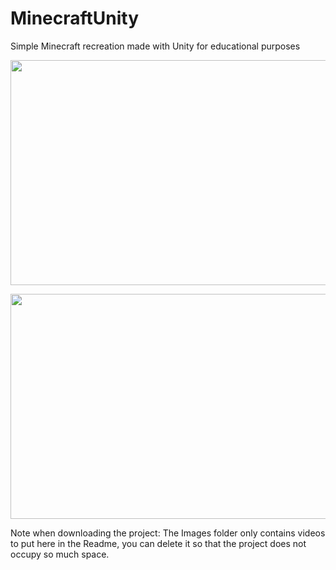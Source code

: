 # MinecraftUnity
Simple Minecraft recreation made with Unity for educational purposes

<p align="center">
  <img width="640" height="360" src="https://github.com/JLPM22/MinecraftUnity/blob/master/Images/minecraftUnity.gif?raw=true">
</p>

<p align="center">
  <img width="640" height="360" src="https://github.com/JLPM22/MinecraftUnity/blob/master/Images/sunDayCycleMinecraftUnity.gif?raw=true">
</p>


Note when downloading the project: The Images folder only contains videos to put here in the Readme, you can delete it so that the project does not occupy so much space.
